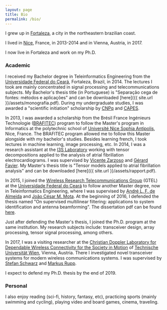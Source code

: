 ```yaml
---
layout: page
title: Bio
permalink: /bio/
---
```


I grew up in [Fortaleza](https://en.wikipedia.org/wiki/Fortaleza), a city in the northeastern brazilian coast.

I lived in [Nice](https://en.wikipedia.org/wiki/Nice), France, in 2013-2014 and in Vienna, Austria, in 2017.

I now live in Fortaleza and work on my Ph.D. 

### Academic

I received my Bachelor degree in Teleinformatics Engineering from the [Universidade Federal do Ceará](https://ufc.br), Fortaleza, Brazil, in 2014. The lectures I took are mainly concentrated in signal processing and telecommunications subjects. My Bachelor's thesis title (in Portuguese) is "Separação cega de fontes: métodos e aplicações" and can be downloaded [here]({{ site.url }}/assets/monografia.pdf). During my undergraduate studies, I was awarded a "scientific initiation" scholarship by [CNPq](www.cnpq.br) and [CAPES](www.capes.br).

In 2013, I was awarded a scholarship from the Brésil France Ingénieurs Technologie ([BRAFITEC]()) program to follow the Master's program in Informatics at the polytechnic school of [Université Nice Sophia Antipolis](http://www.polytech.unice.fr), Nice, France. The BRAFITEC program allowed me to follow this Master alongside with my bachelor's studies. Besides learning french, I took lectures in machine learning, image processing, etc. In 2014, I was a research assistant at the [I3S Laboratory](http://i3s.unice.fr) working with tensor decompositions applied to the analysis of atrial fibrillation electrocardiograms. I was supervised by [Vicente Zarzoso]() and [Gérard Favier](). My Master's thesis title is "Tensor models applied to atrial fibrillation analysis" and can be downloaded [here]({{ site.url }}/assets/rapport.pdf).

In 2015, I joined the [Wireless Research Telecommunications Group](www.gtel.ufc.br) (GTEL) at the [Universidade Federal do Ceará](www.ufc.br) to follow another Master degree, now in Teleinformatics Engineering, where I was supervised by [André L. F. de Almeida]() and [João César M. Mota](). At the beginning of 2016, I defended the thesis named "On supervised multilinear filtering: applications to system identification and antenna beamforming". The dissertation pdf can be found [here](http://www.repositorio.ufc.br/bitstream/riufc/16516/1/2016_dis_lnribeiro.pdf).

Just after defending the Master's thesis, I joined the Ph.D. program at the same institution. My research subjects include: transceiver design, array processing, tensor signal processing, among others.

In 2017, I was a visiting researcher at the [Christian Doppler Laboratory for Dependable Wireless Connectivity for the Society in Motion](https://www.nt.tuwien.ac.at/christian-doppler-laboratory/) of [Technische Universität Wien](www.tuwien.ac.at), Vienna, Austria. There I investigated novel transceiver systems for modern wireless communications systems. I was supervised by [Stefan Schwarz]() and [Markus Rupp]().

I expect to defend my Ph.D. thesis by the end of 2019.

### Personal

I also enjoy reading (sci-fi, history, fantasy, etc), practicing sports (mainly swimming and cycling), playing video and board games, cinema, traveling.